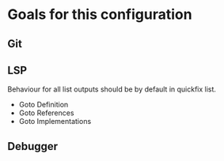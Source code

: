 # Goals for this configuration
## Git
## LSP
Behaviour for all list outputs should be by default in quickfix list.
- Goto Definition
- Goto References
- Goto Implementations
## Debugger
